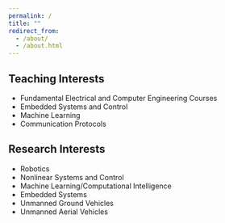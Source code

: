```yaml
---
permalink: /
title: ""
redirect_from: 
  - /about/
  - /about.html
---
```


## Teaching Interests
- Fundamental Electrical and Computer Engineering Courses  
- Embedded Systems and Control  
- Machine Learning  
- Communication Protocols  

## Research Interests
- Robotics  
- Nonlinear Systems and Control  
- Machine Learning/Computational Intelligence  
- Embedded Systems  
- Unmanned Ground Vehicles  
- Unmanned Aerial Vehicles  


